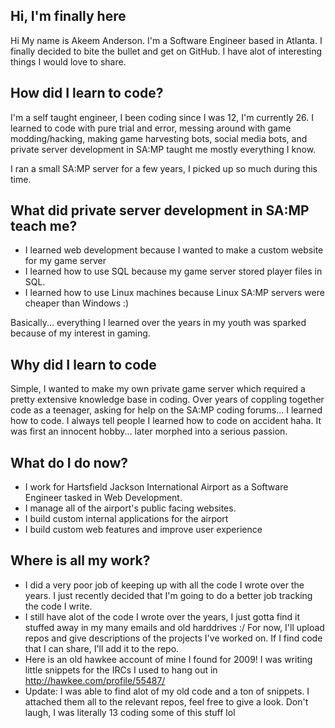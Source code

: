 ## Hi, I'm finally here
Hi My name is Akeem Anderson. I'm a Software Engineer based in Atlanta. I finally decided to bite the bullet and get on GitHub. I have alot of interesting things I would love to share.

## How did I learn to code?
I'm a self taught engineer, I been coding since I was 12, I'm currently 26. I learned to code with pure trial and error, messing around with game modding/hacking, making game harvesting bots, social media bots, and private server development in SA:MP taught me mostly everything I know.

I ran a small SA:MP server for a few years, I picked up so much during this time.

## What did private server development in SA:MP teach me?
* I learned web development because I wanted to make a custom website for my game server
* I learned how to use SQL because my game server stored player files in SQL.
* I learned how to use Linux machines because Linux SA:MP servers were cheaper than Windows :)

Basically... everything I learned over the years in my youth was sparked because of my interest in gaming.

## Why did I learn to code
Simple, I wanted to make my own private game server which required a pretty extensive knowledge base in coding. Over years of coppling together code as a teenager, asking for help on the SA:MP coding forums... I learned how to code. I always tell people I learned how to code on accident haha. It was first an innocent hobby... later morphed into a serious passion.

## What do I do now?
* I work for Hartsfield Jackson International Airport as a Software Engineer tasked in Web Development.
* I manage all of the airport's public facing websites.
* I build custom internal applications for the airport
* I build custom web features and improve user experience

## Where is all my work?
* I did a very poor job of keeping up with all the code I wrote over the years. I just recently decided that I'm going to do a better job tracking the code I write.
* I still have alot of the code I wrote over the years, I just gotta find it stuffed away in my many emails and old harddrives :/ For now, I'll upload repos and give descriptions of the projects I've worked on. If I find code that I can share, I'll add it to the repo.
* Here is an old hawkee account of mine I found for 2009! I was writing little snippets for the IRCs I used to hang out in http://hawkee.com/profile/55487/
* Update: I was able to find alot of my old code and a ton of snippets. I attached them all to the relevant repos, feel free to give a look. Don't laugh, I was literally 13 coding some of this stuff lol
